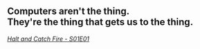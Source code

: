 ## Computers aren't the thing.<br>They're the thing that gets us to the thing.  
*[Halt and Catch Fire - S01E01](https://www.youtube.com/watch?v=QeY_5n75zPM)*
